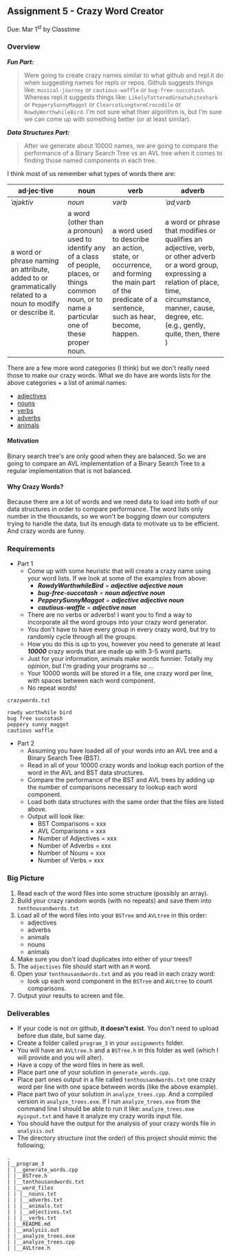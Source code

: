 ## Assignment 5 - Crazy Word Creator
Due: Mar 1<sup>st</sup> by Classtime

### Overview

***Fun Part:*** <br>
>Were going to create crazy names similar to what github and repl.it do when suggesting names for repls or repos. Github suggests things like: `musical-journey` or `cautious-waffle` or `bug-free-succotash`. Whereas repl.it suggests things like:  `LikelyTatteredGreatwhiteshark` or `PepperySunnyMaggot` or `ClearcutLongtermCrocodile` or `RowdyWorthwhileBird`. I'm not sure what thier algorithm is, but I'm sure we can come up with something better (or at least similar). 

***Data Structures Part:*** <br>
>After we generate about 10000 names, we are going to compare the performance of a Binary Search Tree vs an AVL tree when it comes to finding those named components in each tree.

I think most of us remember what types of words there are:

| ad·jec·tive | noun  | verb | adverb | 
|-------------|--------|----------|---------|
| *ˈajəktiv*    | *noun* | *vərb* | *ˈadˌvərb* |
| a word or phrase naming an attribute, added to or grammatically related to a noun to modify or describe it. | a word (other than a pronoun) used to identify any of a class of people, places, or things common noun, or to name a particular one of these proper noun. | a word used to describe an action, state, or occurrence, and forming the main part of the predicate of a sentence, such as hear, become, happen. | a word or phrase that modifies or qualifies an adjective, verb, or other adverb or a word group, expressing a relation of place, time, circumstance, manner, cause, degree, etc. (e.g., gently, quite, then, there ) |

There are a few more word categories (I think) but we don't really need those to make our crazy words. What we do have are words lists for the above categories + a list of animal names:

- [adjectives](https://github.com/rugbyprof/3013-Algorithms/blob/master/Resources/R01/conv.data.adj)
- [nouns](https://github.com/rugbyprof/3013-Algorithms/blob/master/Resources/R01/conv.data.noun)
- [verbs](https://github.com/rugbyprof/3013-Algorithms/blob/master/Resources/R01/conv.data.verb)
- [adverbs](https://github.com/rugbyprof/3013-Algorithms/blob/master/Resources/R01/conv.data.adv)
- [animals](https://github.com/rugbyprof/3013-Algorithms/blob/master/Resources/R01/animals.words)

#### Motivation

Binary search tree's are only good when they are balanced. So we are going to compare an AVL implementation of a Binary Search Tree to a regular implementation that is not balanced. 

#### Why Crazy Words?

Because there are a lot of words and we need data to load into both of our data structures in order to compare performance. The word lists only number in the thousands, so we won't be bogging down our computers trying to handle the data, but its enough data to motivate us to be efficient. And crazy words are funny.

### Requirements

- Part 1
    - Come up with some heuristic that will create a crazy name using your word lists. If we look at some of the examples from above: 
        - ***RowdyWorthwhileBird*** = ***adjective adjective noun*** 
        - ***bug-free-succotash*** = ***noun adjective noun***
        - ***PepperySunnyMaggot*** = ***adjective adjective noun***
        - ***cautious-waffle*** = ***adjective noun*** 
    - There are no verbs or adverbs! I want you to find a way to incorporate all the word groups into your crazy word generator. 
    - You don't have to have every group in every crazy word, but try to randomly cycle through all the groups. 
    - How you do this is up to you, however you need to generate at least ***10000*** crazy words that are made up with 3-5 word parts. 
    - Just for your information, animals make words funnier. Totally my opinion, but I'm grading your programs so ...
    - Your 10000 words will be stored in a file, one crazy word per line, with spaces between each word component. 
    - No repeat words!

`crazywords.txt`
```
rowdy worthwhile bird
bug free succotash
peppery sunny maggot
cautious waffle
```
    
- Part 2
    - Assuming you have loaded all of your words into an AVL tree and a Binary Search Tree (BST).
    - Read in all of your 10000 crazy words and lookup each portion of the word in the AVL and BST data structures.
    - Compare the performance of the BST and AVL trees by adding up the number of comparisons necessary to lookup each word component.
    - Load both data structures with the same order that the files are listed above.
    - Output will look like: 
        - BST Comparisons       = xxx
        - AVL Comparisons       = xxx
        - Number of Adjectives  = xxx 
        - Number of Adverbs     = xxx 
        - Number of Nouns       = xxx 
        - Number of Verbs       = xxx 

### Big Picture

1. Read each of the word files into some structure (possibly an array).
2. Build your crazy random words (with no repeats) and save them into `tenthousandwords.txt`
3. Load all of the word files into your `BSTree` and `AVLtree` in this order:
    - adjectives
    - adverbs
    - animals
    - nouns
    - animals
4. Make sure you don't load duplicates into either of your trees!!
4. The `adjectives` file should start with an `M` word. 
4. Open your `tenthousandwords.txt` and as you read in each crazy word:
    - look up each word component in the `BSTree` and `AVLtree` to count comparisons.
5. Output your results to screen and file.

### Deliverables

- If your code is not on github, **it doesn't exist**. You don't need to upload before due date, but same day.
- Create a folder called `program_3` in your `assignments` folder.
- You will have an `AVLtree.h` and a `BSTree.h` in this folder as well (which I will provide and you will alter).
- Have a copy of the word files in here as well.
- Place part one of your solution in `generate_words.cpp`. 
- Place part ones output in a file called `tenthousandwords.txt` one crazy word per line with one space between words (like the above example).
- Place part two of your solution in `analyze_trees.cpp`. And a compiled version in `analyze_trees.exe`. If I run `analyze_trees.exe` from the command line I should be able to run it like: `analyze_trees.exe myinput.txt` and have it analyze my crazy words input file. 
- You should have the output for the analysis of your crazy words file in `analysis.out`
- The directory structure (not the order) of this project should mimic the following;

```
.
|__program_3
| |__generate_words.cpp
| |__BSTree.h
| |__tenthousandwords.txt
| |__word_files
| | |__nouns.txt
| | |__adverbs.txt
| | |__animals.txt
| | |__adjectives.txt
| | |__verbs.txt
| |__README.md
| |__analysis.out
| |__analyze_trees.exe
| |__analyze_trees.cpp
| |__AVLtree.h
```


